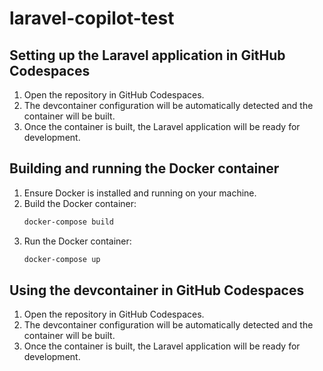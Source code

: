# laravel-copilot-test

## Setting up the Laravel application in GitHub Codespaces

1. Open the repository in GitHub Codespaces.
2. The devcontainer configuration will be automatically detected and the container will be built.
3. Once the container is built, the Laravel application will be ready for development.

## Building and running the Docker container

1. Ensure Docker is installed and running on your machine.
2. Build the Docker container:
   ```sh
   docker-compose build
   ```
3. Run the Docker container:
   ```sh
   docker-compose up
   ```

## Using the devcontainer in GitHub Codespaces

1. Open the repository in GitHub Codespaces.
2. The devcontainer configuration will be automatically detected and the container will be built.
3. Once the container is built, the Laravel application will be ready for development.

